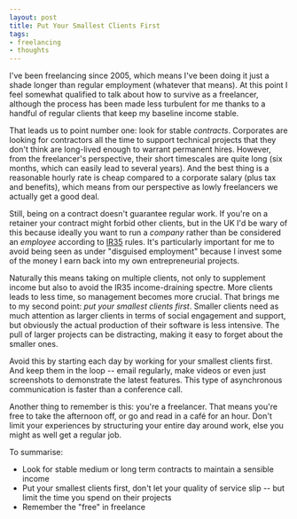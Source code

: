 ```yaml
---
layout: post
title: Put Your Smallest Clients First
tags:
- freelancing
- thoughts
---
```


I've been freelancing since 2005, which means I've been doing it just a shade longer than regular employment (whatever that means).  At this point I feel somewhat qualified to talk about how to survive as a freelancer, although the process has been made less turbulent for me thanks to a handful of regular clients that keep my baseline income stable.

That leads us to point number one: look for stable _contracts_.  Corporates are looking for contractors all the time to support technical projects that they don't think are long-lived enough to warrant permanent hires.  However, from the freelancer's perspective, their short timescales are quite long (six months, which can easily lead to several years).  And the best thing is a reasonable hourly rate is cheap compared to a corporate salary (plus tax and benefits), which means from our perspective as lowly freelancers we actually get a good deal.

Still, being on a contract doesn't guarantee regular work.  If you're on a retainer your contract might forbid other clients, but in the UK I'd be wary of this because ideally you want to run a _company_ rather than be considered an _employee_ according to [IR35](http://en.wikipedia.org/wiki/IR35) rules.  It's particularly important for me to avoid being seen as under "disguised employment" because I invest some of the money I earn back into my own entrepreneurial projects.

Naturally this means taking on multiple clients, not only to supplement income but also to avoid the IR35 income-draining spectre.  More clients leads to less time, so management becomes more crucial.  That brings me to my second point: _put your smallest clients first_.  Smaller clients need as much attention as larger clients in terms of social engagement and support, but obviously the actual production of their software is less intensive.  The pull of larger projects can be distracting, making it easy to forget about the smaller ones.

Avoid this by starting each day by working for your smallest clients first.  And keep them in the loop -- email regularly, make videos or even just screenshots to demonstrate the latest features.  This type of asynchronous communication is faster than a conference call.

Another thing to remember is this: you're a freelancer.  That means you're free to take the afternoon off, or go and read in a café for an hour.  Don't limit your experiences by structuring your entire day around work, else you might as well get a regular job.

To summarise:

* Look for stable medium or long term contracts to maintain a sensible income
* Put your smallest clients first, don't let your quality of service slip -- but limit the time you spend on their projects
* Remember the "free" in freelance
